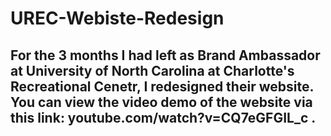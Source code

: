 # UREC-Webiste-Redesign
## For the 3 months I had left as Brand Ambassador at University of North Carolina at Charlotte's Recreational Cenetr, I redesigned their website. You can view the video demo of the website via this link: youtube.com/watch?v=CQ7eGFGIL_c .
